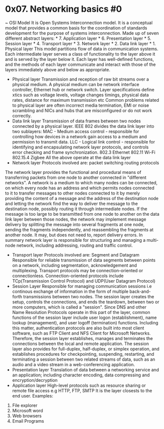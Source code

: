 # 0x07. Networking basics #0
~ OSI Model
It is Open Systems Interconnection model.
It is a conceptual model that provides a common basis for the coordination of standards development for the purpose of systems interconnection.
Made up of seven different abstract layers:
		* 7. Application layer
		* 6. Presentation layer
		* 5. Session layer
		* 4. Transport layer
		* 3. Network layer
		* 2. Data link layer
		* 1. Physical layer
This model partitions flow of data in communication systems. Each intermediate layer serves a class of functionality to the layer above it and is served by the layer below it.
Each layer has well-defined functions, and the methods of each layer communicate and interact with those of the layers immediately above and below as appropriate.
* Physical layer
Transmission and reception of raw bit streams over a physical medium.
A physical medium can be network interface controller, Ethernet hub or network switch.
Layer specifications define xtics such as voltage levels, voltage changes timings, physical data rates, distance for maximum transmission etc
Common problems related to physical layer are often incorrect media termination, EMI or noise scrambling and NICs and hubs that are misconfigured or do not work correctly.
* Data link layer
Transmission of data frames between two nodes connected by a physical layer. IEEE 802 divides the data link layer into two sublayers:
MAC - Medium access control - responsible for controlling how devices in a network gain access to a medium and permission to transmit data.
LLC - Logical link control - responsible for identifying and encapsulating network layer protocols, and controls error checking and frame synchronization.
802.3 Ethernet
802.11 Wi-Fi
802.15.4 Zigbee
All the above operate at the data link layer
* Network layer
Protocols involved are:
packet switching
routing protocols

The network layer provides the functional and procedural means of transferring packets from one node to another connected in "different networks". 
A network is a medium to which many nodes can be connected, on which every node has an address and which permits nodes connected to it to transfer messages to other nodes connected to it by merely providing the content of a message and the address of the destination node and letting the network find the way to deliver the message to the destination node, possibly routing it through intermediate nodes. 
If the message is too large to be transmitted from one node to another on the data link layer between those nodes, the network may implement message delivery by splitting the message into several fragments at one node, sending the fragments independently, and reassembling the fragments at another node.
It may, but does not need to, report delivery errors.
In summary network layer is responsible for structuring and managing a multi-node network, including addressing, routing and traffic control.
* Transport layer
Protocols involved are:
Segment and Datagram
Responsible for reliable transmission of data segments between points on a network, including segmentation, acknowledgement and multiplexing.
Transport protocols may be connection-oriented or connectionless.
Connection-oriented protocols include TCp(Transmission Control Protocol) and UDP(User Datagram Protocol)
* Session Layer
Responsible for managing communication sessions i.e continous exchange of information in the form of multiple back-and-forth transmissions between two nodes.
The session layer creates the setup, controls the connections, and ends the teardown, between two or more computers, which is called a "session".
Since DNS and other Name Resolution Protocols operate in this part of the layer, common functions of the session layer include user logon (establishment), name lookup (management), and user logoff (termination) functions.
Including this matter, authentication protocols are also built into most client software, such as FTP Client and NFS Client for Microsoft Networks.
Therefore, the session layer establishes, manages and terminates the connections between the local and remote application.
The session layer also provides for full-duplex, half-duplex, or simplex operation, and establishes procedures for checkpointing, suspending, restarting, and terminating a session between two related streams of data, such as an audio and a video stream in a web-conferencing application.
* Presentation layer
Translation of data between a networking service and an application; including character encoding, data compressing and encryption/decryption
* Application layer
High-level protocols such as resource sharing or remote file access e.g HTTP, FTP, SMTP
It is the layer closests to the end user.
Examples:
1. File explorer
2. Microsoft word
3. Web browsers
4. Email Programs


